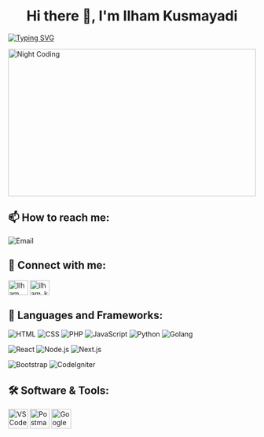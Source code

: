 <h1 align="center">Hi there 👋, I'm Ilham Kusmayadi</h1>

[![Typing SVG](https://readme-typing-svg.herokuapp.com?size=18&center=true&vCenter=true&width=420&lines=A+frontend+developer+with+passion+for+coding)](https://git.io/typing-svg)

<img alt="Night Coding" src="https://media.giphy.com/media/f3iwJFOVOwuy7K6FFw/giphy.gif" width=100% height="300px" align="center"/>

## 📫 How to reach me:

![Email](https://img.shields.io/badge/Email-ilhamkusmayadi65@gmail.com-informational?style=flat&logo=gmail&logoColor=white&color=D14836)

## 🔗 Connect with me:

<p align="left">
  <a href="https://www.facebook.com/ilham.kusmayadi.5" target="_blank"><img align="center" src="https://raw.githubusercontent.com/rahuldkjain/github-profile-readme-generator/master/src/images/icons/Social/facebook.svg" alt="Ilham Kusmayadi" height="30" width="40" /></a>
  <a href="https://www.instagram.com/_ollham/" target="_blank"><img align="center" src="https://raw.githubusercontent.com/rahuldkjain/github-profile-readme-generator/master/src/images/icons/Social/instagram.svg" alt="ilham_kusmayadi" height="30" width="40" /></a>
</p>

## 🚀 Languages and Frameworks:

<p align="left">
  <img src="https://img.shields.io/badge/HTML-14354C.svg?logo=html5&logoColor=black&color=orange" alt="HTML" />
  <img src="https://img.shields.io/badge/CSS-14354C.svg?logo=css3&logoColor=white&color=blue" alt="CSS" />
  <img src="https://img.shields.io/badge/PHP-14354C.svg?logo=php&logoColor=white&color=mediumpurple" alt="PHP" />
  <img src="https://img.shields.io/badge/JavaScript-F7DF1E.svg?logo=javascript&logoColor=black" alt="JavaScript" />
  <img src="https://img.shields.io/badge/Python-14354C.svg?logo=python&logoColor=blue&color=yellow" alt="Python" />
  <img src="https://img.shields.io/badge/Golang-14354C.svg?logo=go&logoColor=white&color=blue" alt="Golang" />
</p>

<p align="left">
  <img src="https://img.shields.io/badge/React-14354C.svg?logo=react&logoColor=black&color=skyblue" alt="React" />
  <img src="https://img.shields.io/badge/Node.js-14354C.svg?logo=node.js&logoColor=black&color=darkgreen" alt="Node.js" />
  <img src="https://img.shields.io/badge/Next.js-14354C.svg?logo=next.js&logoColor=black&color=purbleblue" alt="Next.js" />
</p>

<p align="left">
  <img src="https://img.shields.io/badge/Bootstrap-14354C.svg?logo=bootstrap&logoColor=white&color=purple" alt="Bootstrap" />
  <img src="https://img.shields.io/badge/CodeIgniter-14354C.svg?logo=codeigniter&logoColor=black&color=red" alt="CodeIgniter" />
</p>

## 🛠️ Software & Tools:

<p align="left">
  <img src="https://img.shields.io/badge/-14354C.svg?logo=visual-studio-code&logoColor=white&color=007ACC" alt="VSCode" height="40" />
  <img src="https://img.shields.io/badge/-14354C.svg?logo=postman&logoColor=orange&color=FF6C37" alt="Postman" height="40" />
  <img src="https://img.shields.io/badge/-14354C.svg?logo=google-colab&logoColor=white&color=F9AB00" alt="Google Colab" height="40" />
</p>



</details>
